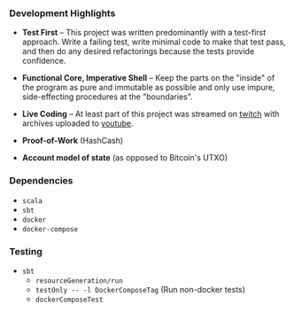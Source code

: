 ### Development Highlights

* **Test First** – This project was written predominantly with a test-first approach. Write a failing test, write minimal code to make that test pass, and then do any desired refactorings because the tests provide confidence.

* **Functional Core, Imperative Shell** – Keep the parts on the "inside" of the program as pure and immutable as possible and only use impure, side-effecting procedures at the "boundaries".

* **Live Coding** – At least part of this project was streamed on [twitch](https://www.twitch.tv/rainocodes) with archives uploaded to [youtube](https://www.youtube.com/channel/UCx02LJT0RTblmsGnDoNGxKw).

* **Proof-of-Work** (HashCash)

* **Account model of state** (as opposed to Bitcoin's UTXO)

### Dependencies

* `scala`
* `sbt`
* `docker`
* `docker-compose`

### Testing

* `sbt`
    * `resourceGeneration/run`
    * `testOnly -- -l DockerComposeTag` (Run non-docker tests)
    * `dockerComposeTest`
